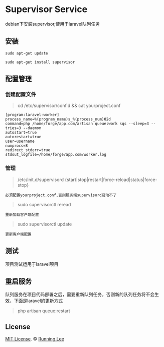 # Supervisor Service

debian下安装supervisor,使用于laravel队列任务

## 安装

`sudo apt-get update`

`sudo apt-get install supervisor`

##  配置管理

### 创建配置文件

> cd /etc/supervisor/conf.d && cat yourproject.conf

```
[program:laravel-worker]
process_name=%(program_name)s_%(process_num)02d
command=php /home/forge/app.com/artisan queue:work sqs --sleep=3 --tries=3 --daemon
autostart=true
autorestart=true
user=username
numprocs=8
redirect_stderr=true
stdout_logfile=/home/forge/app.com/worker.log

```

### 管理

> /etc/init.d/supervisord {start|stop|restart|force-reload|status|force-stop}   

`必须配置yourproject.conf,否则服务端supervisord启动不了`

> sudo supervisorctl reread

`重新加载客户端配置`      

> sudo supervisorctl update  

`更新客户端配置`


## 测试

项目测试运用于laravel项目


## 重启服务

队列服务在项目代码部署之后，需要重新队列任务，否则新的队列任务将不会生效，下面是laravel的更新方式

> php artisan queue:restart


## License

[MIT License](https://opensource.org/licenses/mit-license.html). ©  [Running Lee](mailto:lihui870920@gmail.com)
